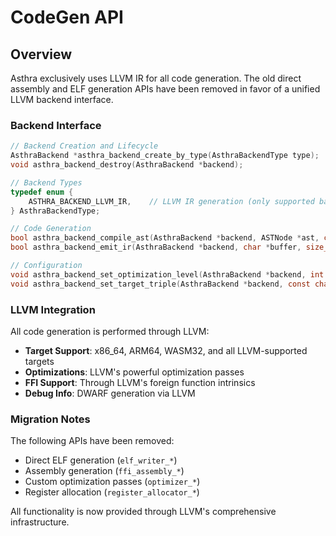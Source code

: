 # CodeGen API

## Overview

Asthra exclusively uses LLVM IR for all code generation. The old direct assembly and ELF generation APIs have been removed in favor of a unified LLVM backend interface.

### Backend Interface

```c
// Backend Creation and Lifecycle
AsthraBackend *asthra_backend_create_by_type(AsthraBackendType type);
void asthra_backend_destroy(AsthraBackend *backend);

// Backend Types
typedef enum {
    ASTHRA_BACKEND_LLVM_IR,    // LLVM IR generation (only supported backend)
} AsthraBackendType;

// Code Generation
bool asthra_backend_compile_ast(AsthraBackend *backend, ASTNode *ast, const char *output_file);
bool asthra_backend_emit_ir(AsthraBackend *backend, char *buffer, size_t buffer_size);

// Configuration
void asthra_backend_set_optimization_level(AsthraBackend *backend, int level);
void asthra_backend_set_target_triple(AsthraBackend *backend, const char *triple);
```

### LLVM Integration

All code generation is performed through LLVM:
- **Target Support**: x86_64, ARM64, WASM32, and all LLVM-supported targets
- **Optimizations**: LLVM's powerful optimization passes
- **FFI Support**: Through LLVM's foreign function intrinsics
- **Debug Info**: DWARF generation via LLVM

### Migration Notes

The following APIs have been removed:
- Direct ELF generation (`elf_writer_*`)
- Assembly generation (`ffi_assembly_*`)
- Custom optimization passes (`optimizer_*`)
- Register allocation (`register_allocator_*`)

All functionality is now provided through LLVM's comprehensive infrastructure.